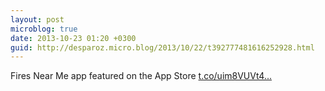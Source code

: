 ```yaml
---
layout: post
microblog: true
date: 2013-10-23 01:20 +0300
guid: http://desparoz.micro.blog/2013/10/22/t392777481616252928.html
---
```

Fires Near Me app featured on the App Store [t.co/uim8VUVt4...](http://t.co/uim8VUVt4J)
